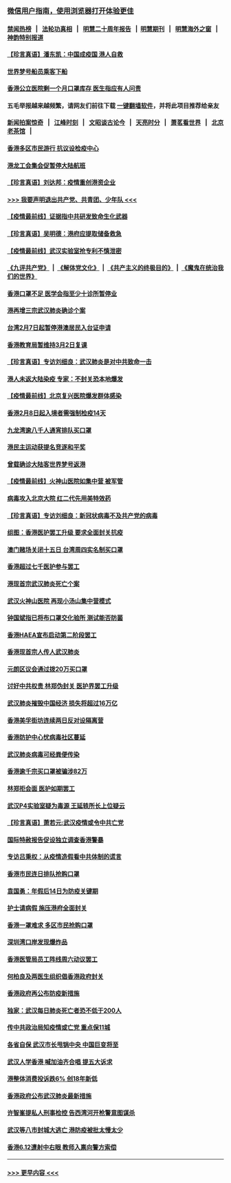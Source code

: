 ### [微信用户指南，使用浏览器打开体验更佳](https://github.com/gfw-breaker/banned-news1/blob/master/indexes/wechat-guide.md?t=0)
#### [禁闻热榜](热点新闻.md?t=0)  &nbsp;&nbsp;|&nbsp;&nbsp; [法轮功真相](https://github.com/gfw-breaker/truth/blob/master/README.md?t=0) &nbsp;&nbsp;|&nbsp;&nbsp; [明慧二十周年报告](https://github.com/gfw-breaker/mh-reports/blob/master/README.md?t=0) &nbsp;&nbsp;|&nbsp;&nbsp;[明慧期刊](https://github.com/gfw-breaker/mh-qikan) &nbsp;&nbsp;|&nbsp;&nbsp; [明慧海外之窗](https://github.com/gfw-breaker/mh-news/blob/master/README.md?t=0) &nbsp;&nbsp;|&nbsp;&nbsp; [神韵特别报道](https://github.com/gfw-breaker/mh-news/blob/master/shenyun.md?t=0)
#### [【珍言真语】潘东凯：中国成疫国 港人自救](../pages/nsc415/n11856962.md?t=02101311) 
#### [世界梦号船员乘客下船](../pages/nsc415/n11856883.md?t=02101311) 
#### [香港公立医院剩一个月口罩库存 医生指应有人问责](../pages/nsc415/n11856875.md?t=02101311) 
#### 五毛举报越来越频繁，请网友们前往下载 [一键翻墙软件](https://github.com/gfw-breaker/ssr-accounts)，并将此项目推荐给亲友
#### [新闻拍案惊奇](https://github.com/gfw-breaker/banned-news1/blob/master/pages/link4.md) &nbsp;&nbsp;|&nbsp;&nbsp; [江峰时刻](https://github.com/gfw-breaker/banned-news1/blob/master/pages/link4.md) &nbsp;&nbsp;|&nbsp;&nbsp; [文昭谈古论今](https://github.com/gfw-breaker/banned-news1/blob/master/pages/link4.md) &nbsp;&nbsp;|&nbsp;&nbsp; [天亮时分](https://github.com/gfw-breaker/banned-news1/blob/master/pages/link4.md) &nbsp;&nbsp;|&nbsp;&nbsp; [萧茗看世界](https://github.com/gfw-breaker/banned-news1/blob/master/pages/link4.md) &nbsp;&nbsp;|&nbsp;&nbsp; [北京老茶馆](https://github.com/gfw-breaker/banned-news1/blob/master/pages/link4.md) &nbsp;&nbsp;|&nbsp;&nbsp; 
#### [香港多区市民游行 抗议设检疫中心](../pages/nsc415/n11856866.md?t=02101311) 
#### [港龙工会集会促暂停大陆航班](../pages/nsc415/n11856840.md?t=02101311) 
#### [【珍言真语】刘达邦：疫情重创港资企业](../pages/nsc415/n11854274.md?t=02101311) 
#### [>>> 我要声明退出共产党、共青团、少年队 <<<](https://github.com/begood0513/goodnews/blob/master/quit/letter.md) 
#### [【疫情最前线】证据指中共研发致命生化武器](../pages/nsc415/n11853087.md?t=02101311) 
#### [【珍言真语】吴明德：港府应提取储备救急](../pages/nsc415/n11852734.md?t=02101311) 
#### [【疫情最前线】武汉实验室抢专利不慎泄密](../pages/nsc415/n11850310.md?t=02101311) 
#### [《九评共产党》](https://github.com/begood0513/9ping.md/blob/master/README.md) &nbsp;|&nbsp; [《解体党文化》](../../../../jtdwh.md/blob/master/README.md)  &nbsp;|&nbsp; [《共产主义的终极目的》](../../../../gczydzjmd.md/blob/master/README.md) &nbsp;|&nbsp; [《魔鬼在统治我们的世界》](../../../../mgztzwmdsj.md/blob/master/README.md) 
#### [香港口罩不足 医学会指至少十诊所暂停业](../pages/nsc415/n11850301.md?t=02101311) 
#### [港再增三宗武汉肺炎确诊个案](../pages/nsc415/n11850328.md?t=02101311) 
#### [台湾2月7日起暂停港澳居民入台证申请](../pages/nsc415/n11850304.md?t=02101311) 
#### [香港教育局暂维持3月2日复课](../pages/nsc415/n11850260.md?t=02101311) 
#### [【珍言真语】专访刘细良：武汉肺炎是对中共致命一击](../pages/nsc415/n11849934.md?t=02101311) 
#### [港人未返大陆染疫 专家：不封关恐本地爆发](../pages/nsc415/n11848021.md?t=02101311) 
#### [【疫情最前线】北京复兴医院爆发群体感染](../pages/nsc415/n11847626.md?t=02101311) 
#### [香港2月8日起入境者需强制检疫14天](../pages/nsc415/n11847658.md?t=02101311) 
#### [九龙湾逾八千人通宵排队买口罩](../pages/nsc415/n11847647.md?t=02101311) 
#### [港民主运动获提名竞逐和平奖](../pages/nsc415/n11847633.md?t=02101311) 
#### [曾载确诊大陆客世界梦号返港](../pages/nsc415/n11847608.md?t=02101311) 
#### [【疫情最前线】火神山医院如集中营 被军管](../pages/nsc415/n11847524.md?t=02101311) 
#### [病毒攻入北京大院 红二代先用美特效药](../pages/nsc415/n11847427.md?t=02101311) 
#### [【珍言真语】专访刘细良：新冠状病毒不及共产党的病毒](../pages/nsc415/n11847164.md?t=02101311) 
#### [组图：香港医护罢工升级 要求全面封关抗疫](../pages/nsc415/n11844107.md?t=02101311) 
#### [澳门赌场关闭十五日 台湾周四实名制买口罩](../pages/nsc415/n11845083.md?t=02101311) 
#### [香港超过七千医护参与罢工](../pages/nsc415/n11845051.md?t=02101311) 
#### [港现首宗武汉肺炎死亡个案](../pages/nsc415/n11844998.md?t=02101311) 
#### [武汉火神山医院 再现小汤山集中营模式](../pages/nsc415/n11844763.md?t=02101311) 
#### [钟国斌指已将布口罩交化验所 测试能否防菌](../pages/nsc415/n11842783.md?t=02101311) 
#### [香港HAEA宣布启动第二阶段罢工](../pages/nsc415/n11842723.md?t=02101311) 
#### [香港现首宗人传人武汉肺炎](../pages/nsc415/n11842766.md?t=02101311) 
#### [元朗区议会通过拨20万买口罩](../pages/nsc415/n11842754.md?t=02101311) 
#### [讨好中共权贵 林郑伪封关 医护界罢工升级](../pages/nsc415/n11842359.md?t=02101311) 
#### [武汉肺炎摧毁中国经济 损失将超过16万亿](../pages/nsc415/n11839723.md?t=02101311) 
#### [香港美孚街坊连续两日反对设隔离营](../pages/nsc415/n11839962.md?t=02101311) 
#### [香港防护中心忧病毒社区蔓延](../pages/nsc415/n11839933.md?t=02101311) 
#### [武汉肺炎病毒可经粪便传染](../pages/nsc415/n11839939.md?t=02101311) 
#### [香港逾千宗买口罩被骗涉82万](../pages/nsc415/n11839914.md?t=02101311) 
#### [林郑拒会面 医护如期罢工](../pages/nsc415/n11839892.md?t=02101311) 
#### [武汉P4实验室疑为毒源 王延轶所长上位疑云](../pages/nsc415/n11835543.md?t=02101311) 
#### [【珍言真语】萧若元:武汉疫情或令中共亡党](../pages/nsc415/n11829394.md?t=02101311) 
#### [国际特赦报告促设独立调查香港警暴](../pages/nsc415/n11833845.md?t=02101311) 
#### [专访吕秉权：从疫情造假看中共体制的谎言](../pages/nsc415/n11833813.md?t=02101311) 
#### [香港市民连日排队抢购口罩](../pages/nsc415/n11833794.md?t=02101311) 
#### [袁国勇：年假后14日为防疫关键期](../pages/nsc415/n11831088.md?t=02101311) 
#### [护士请病假 施压港府全面封关](../pages/nsc415/n11831030.md?t=02101311) 
#### [香港一罩难求 多区市民抢购口罩](../pages/nsc415/n11831002.md?t=02101311) 
#### [深圳湾口岸发现爆炸品](../pages/nsc415/n11828802.md?t=02101311) 
#### [香港医管局员工阵线周六动议罢工](../pages/nsc415/n11828762.md?t=02101311) 
#### [何柏良及两医生组织倡香港政府封关](../pages/nsc415/n11828749.md?t=02101311) 
#### [香港政府再公布防疫新措施](../pages/nsc415/n11828716.md?t=02101311) 
#### [独家：武汉每日肺炎死亡者恐不低于200人](../pages/nsc415/n11828240.md?t=02101311) 
#### [传中共政治局知疫情或亡党 重点保11城](../pages/nsc415/n11828145.md?t=02101311) 
#### [各省自保 武汉市长甩锅中央 中国巨变将至](../pages/nsc415/n11828021.md?t=02101311) 
#### [武汉人学香港 喊加油齐合唱 提五大诉求](../pages/nsc415/n11827046.md?t=02101311) 
#### [港整体消费投诉跌6% 创18年新低](../pages/nsc415/n11817280.md?t=02101311) 
#### [香港政府公布武汉肺炎最新措施](../pages/nsc415/n11817152.md?t=02101311) 
#### [许智峯提私人刑事检控 告西湾河开枪警意图谋杀](../pages/nsc415/n11817132.md?t=02101311) 
#### [武汉等八市封城大逃亡 港防疫被批太慢太少](../pages/nsc415/n11817058.md?t=02101311) 
#### [香港6.12遭射中右眼 教师入禀向警方索偿](../pages/nsc415/n11814678.md?t=02101311) 

----
#### [ >>> 更早内容 <<< ](../indexes/nsc415-earlier.md)

